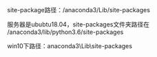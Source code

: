 site-package路径：/anaconda3/Lib/site-packages

服务器是ububtu18.04，site-packages文件夹路径在 /anaconda3/lib/python3.6/site-packages

win10下路径：anaconda3\Lib\site-packages